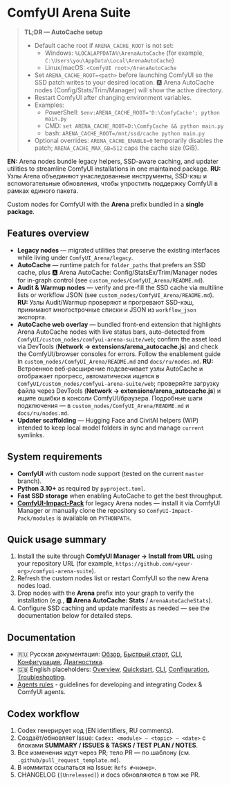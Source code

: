 # ComfyUI Arena Suite

> **TL;DR — AutoCache setup**
> - Default cache root if `ARENA_CACHE_ROOT` is not set:
>   - Windows: `%LOCALAPPDATA%\ArenaAutoCache` (for example, `C:\Users\you\AppData\Local\ArenaAutoCache`)
>   - Linux/macOS: `<ComfyUI root>/ArenaAutoCache`
> - Set `ARENA_CACHE_ROOT=<path>` before launching ComfyUI so the SSD patch writes to your desired location. 🅰️ Arena AutoCache nodes (Config/Stats/Trim/Manager) will show the active directory.
> - Restart ComfyUI after changing environment variables.
> - Examples:
>   - PowerShell: `$env:ARENA_CACHE_ROOT='D:\ComfyCache'; python main.py`
>   - CMD: `set ARENA_CACHE_ROOT=D:\ComfyCache && python main.py`
>   - bash: `ARENA_CACHE_ROOT=/mnt/ssd/cache python main.py`
> - Optional overrides: `ARENA_CACHE_ENABLE=0` temporarily disables the patch; `ARENA_CACHE_MAX_GB=512` caps the cache size (GiB).

**EN:** Arena nodes bundle legacy helpers, SSD-aware caching, and updater utilities to streamline ComfyUI installations in one maintained package.
**RU:** Узлы Arena объединяют унаследованные инструменты, SSD-кэш и вспомогательные обновления, чтобы упростить поддержку ComfyUI в рамках единого пакета.

Custom nodes for ComfyUI with the **Arena** prefix bundled in a **single package**.

## Features overview
- **Legacy nodes** — migrated utilities that preserve the existing interfaces while living under `ComfyUI_Arena/legacy`.
- **AutoCache** — runtime patch for `folder_paths` that prefers an SSD cache, plus 🅰️ Arena AutoCache: Config/StatsEx/Trim/Manager nodes for in-graph control (see `custom_nodes/ComfyUI_Arena/README.md`).
- **Audit & Warmup nodes** — verify and pre-fill the SSD cache via multiline lists or workflow JSON (see `custom_nodes/ComfyUI_Arena/README.md`). **RU:** Узлы Audit/Warmup проверяют и прогревают SSD-кэш, принимают многострочные списки и JSON из `workflow_json` экспорта.
- **AutoCache web overlay** — bundled front-end extension that highlights Arena AutoCache nodes with live status bars, auto-detected from `ComfyUI/custom_nodes/comfyui-arena-suite/web`; confirm the asset load via DevTools (**Network → extensions/arena_autocache.js**) and check the ComfyUI/browser consoles for errors. Follow the enablement guide in `custom_nodes/ComfyUI_Arena/README.md` and `docs/ru/nodes.md`. **RU:** Встроенное веб-расширение подсвечивает узлы AutoCache и отображает прогресс, автоматически ищется в `ComfyUI/custom_nodes/comfyui-arena-suite/web`; проверяйте загрузку файла через DevTools (**Network → extensions/arena_autocache.js**) и ищите ошибки в консоли ComfyUI/браузера. Подробные шаги подключения — в `custom_nodes/ComfyUI_Arena/README.md` и `docs/ru/nodes.md`.
- **Updater scaffolding** — Hugging Face and CivitAI helpers (WIP) intended to keep local model folders in sync and manage `current` symlinks.

## System requirements
- **ComfyUI** with custom node support (tested on the current `master` branch).
- **Python 3.10+** as required by `pyproject.toml`.
- **Fast SSD storage** when enabling AutoCache to get the best throughput.
- **[ComfyUI-Impact-Pack](https://github.com/ltdrdata/ComfyUI-Impact-Pack)** for legacy Arena nodes — install it via ComfyUI Manager or manually clone the repository so `ComfyUI-Impact-Pack/modules` is available on `PYTHONPATH`.

## Quick usage summary
1. Install the suite through **ComfyUI Manager → Install from URL** using your repository URL (for example, `https://github.com/<your-org>/comfyui-arena-suite`).
2. Refresh the custom nodes list or restart ComfyUI so the new Arena nodes load.
3. Drop nodes with the **Arena** prefix into your graph to verify the installation (e.g., **🅰️ Arena AutoCache: Stats** / `ArenaAutoCacheStats`).
4. Configure SSD caching and update manifests as needed — see the documentation below for detailed steps.

## Documentation
- 🇷🇺 Русская документация: [Обзор](docs/ru/index.md), [Быстрый старт](docs/ru/quickstart.md), [CLI](docs/ru/cli.md), [Конфигурация](docs/ru/config.md), [Диагностика](docs/ru/troubleshooting.md).
- 🇬🇧 English placeholders: [Overview](docs/en/index.md), [Quickstart](docs/en/quickstart.md), [CLI](docs/en/cli.md), [Configuration](docs/en/config.md), [Troubleshooting](docs/en/troubleshooting.md).
- [Agents rules](AGENTS.md) - guidelines for developing and integrating Codex & ComfyUI agents.

## Codex workflow
1. Codex генерирует код (EN identifiers, RU comments).
2. Создаёт/обновляет Issue: `Codex: <module> — <topic> — <date>` с блоками **SUMMARY / ISSUES & TASKS / TEST PLAN / NOTES**.
3. Все изменения идут через PR; тело PR — по шаблону (см. `.github/pull_request_template.md`).
4. В коммитах ссылаться на Issue: `Refs #<номер>`.
5. CHANGELOG (`[Unreleased]`) и docs обновляются в том же PR.

